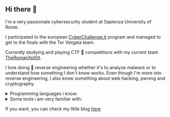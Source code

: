 ## Hi there 👋
I'm a very passionate cybersecurity student at Sapienza University of Rome.

I participated to the european [CyberChallenge.it](https://cyberchallenge.it/) program and managed to get to the finals with the Tor Vergata team.

Currently studying and playing CTF :triangular_flag_on_post: competitions with my current team [TheRomanXpl0it](https://theromanxpl0.it/about.html).

I love doing :red_circle: reverse engineering whether it's to analyze malware or to understand how something I don't know works.
Even though I'm more into reverse engineering, I also know something about web hacking, pwning and cryptography.

<details>
<summary>Programming languages i know:</summary>
  
  - Python
  - C
  - SQL
  - Java
  - Javascript
  - Haskell

</details>

<details>
<summary>Some tools i am very familiar with:</summary>

  - IDA debugger
  - Ghidra
  - GnuDebugger
  - pwntools
  - burpsuite
  - hashcat

</details>

If you want, you can check my little blog [here](https://zbion1c.github.io/)

<!--
**zBION1C/zBION1C** is a ✨ _special_ ✨ repository because its `README.md` (this file) appears on your GitHub profile.

Here are some ideas to get you started:

- 🔭 I’m currently working on ...
- 🌱 I’m currently learning ...
- 👯 I’m looking to collaborate on ...
- 🤔 I’m looking for help with ...
- 💬 Ask me about ...
- 📫 How to reach me: ...
- 😄 Pronouns: ...
- ⚡ Fun fact: ...
-->
